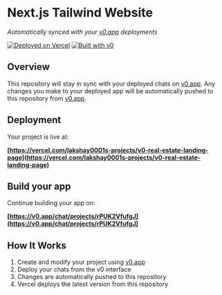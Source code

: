 # Next.js Tailwind Website

*Automatically synced with your [v0.app](https://v0.app) deployments*

[![Deployed on Vercel](https://img.shields.io/badge/Deployed%20on-Vercel-black?style=for-the-badge&logo=vercel)](https://vercel.com/lakshay0001s-projects/v0-real-estate-landing-page)
[![Built with v0](https://img.shields.io/badge/Built%20with-v0.app-black?style=for-the-badge)](https://v0.app/chat/projects/rPUK2VfufgJ)

## Overview

This repository will stay in sync with your deployed chats on [v0.app](https://v0.app).
Any changes you make to your deployed app will be automatically pushed to this repository from [v0.app](https://v0.app).

## Deployment

Your project is live at:

**[https://vercel.com/lakshay0001s-projects/v0-real-estate-landing-page](https://vercel.com/lakshay0001s-projects/v0-real-estate-landing-page)**

## Build your app

Continue building your app on:

**[https://v0.app/chat/projects/rPUK2VfufgJ](https://v0.app/chat/projects/rPUK2VfufgJ)**

## How It Works

1. Create and modify your project using [v0.app](https://v0.app)
2. Deploy your chats from the v0 interface
3. Changes are automatically pushed to this repository
4. Vercel deploys the latest version from this repository